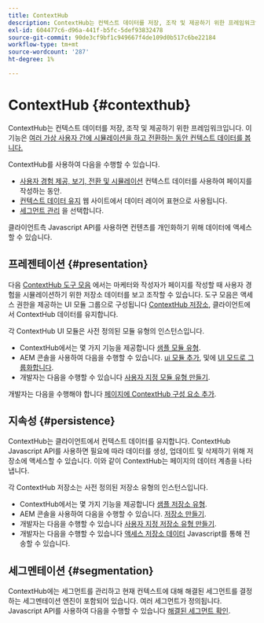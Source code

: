 ```yaml
---
title: ContextHub
description: ContextHub는 컨텍스트 데이터를 저장, 조작 및 제공하기 위한 프레임워크입니다
exl-id: 604477c6-d96a-441f-b5fc-5def93832478
source-git-commit: 90de3cf9bf1c949667f4de109d0b517c6be22184
workflow-type: tm+mt
source-wordcount: '287'
ht-degree: 1%

---
```


# ContextHub {#contexthub}

ContextHub는 컨텍스트 데이터를 저장, 조작 및 제공하기 위한 프레임워크입니다. 이 기능은 [여러 가상 사용자 간에 시뮬레이션을 하고 전환하는 동안 컨텍스트 데이터를 봅니다.](/help/sites-cloud/authoring/personalization/contexthub.md)

ContextHub를 사용하여 다음을 수행할 수 있습니다.

* [사용자 경험 제공, 보기, 전환 및 시뮬레이션](#presentation) 컨텍스트 데이터를 사용하여 페이지를 작성하는 동안.
* [컨텍스트 데이터 유지](#persistence) 웹 사이트에서 데이터 레이어 표현으로 사용됩니다.
* [세그먼트 관리](#segmentation) 을 선택합니다.

클라이언트측 Javascript API를 사용하면 컨텐츠를 개인화하기 위해 데이터에 액세스할 수 있습니다.

## 프레젠테이션 {#presentation}

다음 [ContextHub 도구 모음](/help/sites-cloud/authoring/personalization/contexthub.md) 에서는 마케터와 작성자가 페이지를 작성할 때 사용자 경험을 시뮬레이션하기 위한 저장소 데이터를 보고 조작할 수 있습니다. 도구 모음은 액세스 권한을 제공하는 UI 모듈 그룹으로 구성됩니다 [ContextHub 저장소,](#persistence) 클라이언트에서 ContextHub 데이터를 유지합니다.

각 ContextHub UI 모듈은 사전 정의된 모듈 유형의 인스턴스입니다.

* ContextHub에서는 몇 가지 기능을 제공합니다 [샘플 모듈 유형](sample-modules.md).
* AEM 콘솔을 사용하여 다음을 수행할 수 있습니다. [ui 모듈 추가](configuring-contexthub.md#adding-a-ui-module), 및에 [UI 모드로 그룹화합니다](configuring-contexthub.md#adding-a-ui-mode).
* 개발자는 다음을 수행할 수 있습니다 [사용자 지정 모듈 유형 만들기](extending-contexthub.md#creating-contexthub-ui-module-types).

개발자는 다음을 수행해야 합니다 [페이지에 ContextHub 구성 요소 추가](configuring-contexthub.md).

## 지속성 {#persistence}

ContextHub는 클라이언트에서 컨텍스트 데이터를 유지합니다. ContextHub Javascript API를 사용하면 필요에 따라 데이터를 생성, 업데이트 및 삭제하기 위해 저장소에 액세스할 수 있습니다. 이와 같이 ContextHub는 페이지의 데이터 계층을 나타냅니다.

각 ContextHub 저장소는 사전 정의된 저장소 유형의 인스턴스입니다.

* ContextHub에서는 몇 가지 기능을 제공합니다 [샘플 저장소 유형](sample-stores.md).
* AEM 콘솔을 사용하여 다음을 수행할 수 있습니다. [저장소 만들기](configuring-contexthub.md#creating-a-contexthub-store).
* 개발자는 다음을 수행할 수 있습니다 [사용자 지정 저장소 유형 만들기](extending-contexthub.md#creating-custom-store-candidates).
* 개발자는 다음을 수행할 수 있습니다 [액세스 저장소 데이터](adding-contexthub.md#interacting-with-contexthub-stores) Javascript를 통해 전송할 수 있습니다.

## 세그멘테이션 {#segmentation}

ContextHub에는 세그먼트를 관리하고 현재 컨텍스트에 대해 해결된 세그먼트를 결정하는 세그멘테이션 엔진이 포함되어 있습니다. 여러 세그먼트가 정의됩니다. Javascript API를 사용하여 다음을 수행할 수 있습니다 [해결된 세그먼트 확인](adding-contexthub.md#determining-resolved-contexthub-segments).
